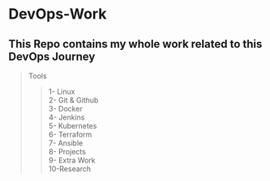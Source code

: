 # DevOps-Work

## This Repo contains my whole work related to this DevOps Journey 
>Tools <br>
>>1- Linux<br>
>>2- Git & Github<br>
>>3- Docker<br>
>>4- Jenkins<br>
>>5- Kubernetes<br>
>>6- Terraform <br>
>>7- Ansible<br>
>>8- Projects<br>
>>9- Extra Work<br>
>>10-Research<br>
